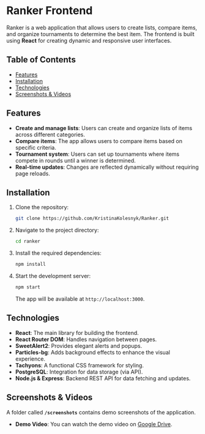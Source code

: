 # Ranker Frontend

Ranker is a web application that allows users to create lists, compare items, and organize tournaments to determine the best item. The frontend is built using **React** for creating dynamic and responsive user interfaces.

## Table of Contents

- [Features](#features)
- [Installation](#installation)
- [Technologies](#technologies)
- [Screenshots & Videos](#screenshots--videos)

## Features

- **Create and manage lists**: Users can create and organize lists of items across different categories.
- **Compare items**: The app allows users to compare items based on specific criteria.
- **Tournament system**: Users can set up tournaments where items compete in rounds until a winner is determined.
- **Real-time updates**: Changes are reflected dynamically without requiring page reloads.

## Installation

1. Clone the repository:

   ```bash
   git clone https://github.com/KristinaKolesnyk/Ranker.git
   ```

2. Navigate to the project directory:

   ```bash
   cd ranker
   ```

3. Install the required dependencies:

   ```bash
   npm install
   ```

4. Start the development server:

   ```bash
   npm start
   ```

   The app will be available at `http://localhost:3000`.

## Technologies

- **React**: The main library for building the frontend.
- **React Router DOM**: Handles navigation between pages.
- **SweetAlert2**: Provides elegant alerts and popups.
- **Particles-bg**: Adds background effects to enhance the visual experience.
- **Tachyons**: A functional CSS framework for styling.
- **PostgreSQL**: Integration for data storage (via API).
- **Node.js & Express**: Backend REST API for data fetching and updates.

## Screenshots & Videos

A folder called **`/screenshots`** contains demo screenshots of the application.

- **Demo Video**: You can watch the demo video on [Google Drive](https://drive.google.com/file/d/1VphzLdFyHtjBdn0MP5WybtCAW-bC7GQY/view?usp=sharing).



